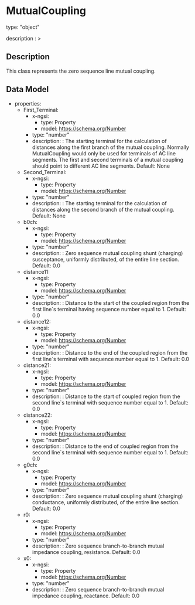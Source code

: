 # MutualCoupling
type: "object"
description : >
## Description
This class represents the zero sequence line mutual coupling.

## Data Model
  - properties:
    - First_Terminal:
      - x-ngsi:
        - type: Property
        - model: https://schema.org/Number
      - type: "number"
      - description: : The starting terminal for the calculation of distances along the first branch of the mutual coupling.  Normally MutualCoupling would only be used for terminals of AC line segments.  The first and second terminals of a mutual coupling should point to different AC line segments. Default: None
    - Second_Terminal:
      - x-ngsi:
        - type: Property
        - model: https://schema.org/Number
      - type: "number"
      - description: : The starting terminal for the calculation of distances along the second branch of the mutual coupling. Default: None
    - b0ch:
      - x-ngsi:
        - type: Property
        - model: https://schema.org/Number
      - type: "number"
      - description: : Zero sequence mutual coupling shunt (charging) susceptance, uniformly distributed, of the entire line section. Default: 0.0
    - distance11:
      - x-ngsi:
        - type: Property
        - model: https://schema.org/Number
      - type: "number"
      - description: : Distance to the start of the coupled region from the first line`s terminal having sequence number equal to 1. Default: 0.0
    - distance12:
      - x-ngsi:
        - type: Property
        - model: https://schema.org/Number
      - type: "number"
      - description: : Distance to the end of the coupled region from the first line`s terminal with sequence number equal to 1. Default: 0.0
    - distance21:
      - x-ngsi:
        - type: Property
        - model: https://schema.org/Number
      - type: "number"
      - description: : Distance to the start of coupled region from the second line`s terminal with sequence number equal to 1. Default: 0.0
    - distance22:
      - x-ngsi:
        - type: Property
        - model: https://schema.org/Number
      - type: "number"
      - description: : Distance to the end of coupled region from the second line`s terminal with sequence number equal to 1. Default: 0.0
    - g0ch:
      - x-ngsi:
        - type: Property
        - model: https://schema.org/Number
      - type: "number"
      - description: : Zero sequence mutual coupling shunt (charging) conductance, uniformly distributed, of the entire line section. Default: 0.0
    - r0:
      - x-ngsi:
        - type: Property
        - model: https://schema.org/Number
      - type: "number"
      - description: : Zero sequence branch-to-branch mutual impedance coupling, resistance. Default: 0.0
    - x0:
      - x-ngsi:
        - type: Property
        - model: https://schema.org/Number
      - type: "number"
      - description: : Zero sequence branch-to-branch mutual impedance coupling, reactance. Default: 0.0
